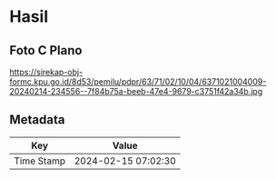 # Hasil

## Foto C Plano

https://sirekap-obj-formc.kpu.go.id/8d53/pemilu/pdpr/63/71/02/10/04/6371021004009-20240214-234556--7f84b75a-beeb-47e4-9679-c3751f42a34b.jpg


## Metadata

| Key        | Value               |
| ---------- | ------------------- |
| Time Stamp | 2024-02-15 07:02:30 |



